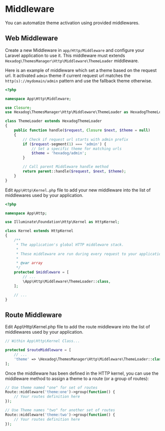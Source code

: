 # Middleware
You can automatize theme activation using provided middlewares.

## Web Middleware
Create a new Middleware in <code>app/Http/Middleware</code> and configure your Laravel application to use it. This middleware must extends <code>Hexadog\ThemesManager\Http\Middleware\ThemeLoader</code> middleware.

Here is an example of middleware which set a theme based on the request url. It activated `admin` theme if current request url matches the `http(s)://mydomain/admin` pattern and use the fallback theme otherwise.
```php
<?php

namespace App\Http\Middleware;

use Closure;
use Hexadog\ThemesManager\Http\Middleware\ThemeLoader as HexadogThemeLoader;

class ThemeLoader extends HexadogThemeLoader
{
    public function handle($request, Closure $next, $theme = null)
    {
        // Check if request url starts with admin prefix
        if ($request-segment(1) === 'admin') {
            // Set a specific theme for matching urls
            $theme = 'hexadog/admin';
        }

        // Call parent Middleware handle method
        return parent::handle($request, $next, $theme);
    }
}
```

Edit <code>App\Http\Kernel.php</code> file to add your new middleware into the list of middlewares used by your application.
```php
<?php

namespace App\Http;

use Illuminate\Foundation\Http\Kernel as HttpKernel;

class Kernel extends HttpKernel
{
    /**
     * The application's global HTTP middleware stack.
     *
     * These middleware are run during every request to your application.
     *
     * @var array
     */
    protected $middleware = [
        // ...
    	\App\Http\Middleware\ThemeLoader::class,
    ];

    // ...
}
```

## Route Middleware
Edit App\Http\Kernel.php file to add the route middleware into the list of middlewares used by your application.
```php
// Within App\Http\Kernel Class...

protected $routeMiddleware = [
    // ...
    'theme' => \Hexadog\ThemesManager\Http\Middleware\ThemeLoader::class,
];
```

Once the middleware has been defined in the HTTP kernel, you can use the middleware method to assign a theme to a route (or a group of routes):
```php
// Use theme named "one" for set of routes
Route::middleware('theme:one')->group(function() {
    // Your routes definition here
});

// Use Theme names "two" for another set of routes
Route::middleware('theme:two')->group(function() {
    // Your routes definition here
});
```
